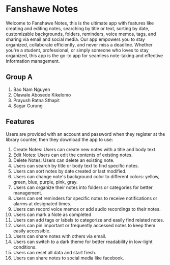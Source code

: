 # Fanshawe Notes

Welcome to Fanshawe Notes, this is the ultimate app with features like creating and editing notes, searching by title or text, sorting by date, customizable backgrounds, folders, reminders, voice memos, tags, and sharing via email and social media. Our app empowers you to stay organized, collaborate efficiently, and never miss a deadline. Whether you're a student, professional, or simply someone who loves to stay organized, this app is the go-to app for seamless note-taking and effective information management.

## Group A

1. Bao Nam Nguyen
2. Olawale Abosede Kikelomo
3. Prayush Ratna Sthapit
4. Sagar Gurung

## Features

Users are provided with an account and password when they register at the library counter, then they download the app to use:

1. Create Notes: Users can create new notes with a title and body text.
2. Edit Notes: Users can edit the contents of existing notes.
3. Delete Notes: Users can delete an existing note.
4. Users can search by title or body text to find specific notes.
5. Users can sort notes by date created or last modified.
6. Users can change note's background color to different colors: yellow, green, blue, purple, pink, gray.
7. Users can organize their notes into folders or categories for better management.
8. Users can set reminders for specific notes to receive notifications or alarms at designated times.
9. Users can record voice memos or add audio recordings to their notes.
10. Users can mark a Note as completed
11. Users can add tags or labels to categorize and easily find related notes.
12. Users can pin important or frequently accessed notes to keep them easily accessible.
13. Users can share notes with others via email.
14. Users can switch to a dark theme for better readability in low-light conditions.
15. Users can reset all data and start fresh.
16. Users can share notes to social media like facebook.